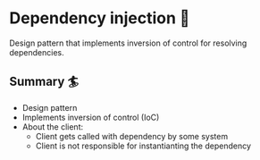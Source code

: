# Dependency injection :floppy_disk:

Design pattern that implements inversion of control for resolving dependencies.

## Summary :surfer:

- Design pattern
- Implements inversion of control (IoC)
- About the client:
    - Client gets called with dependency by some system
    - Client is not responsible for instantianting the dependency